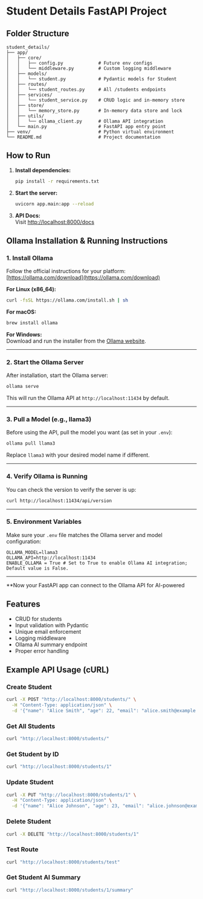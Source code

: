 # Student Details FastAPI Project

## Folder Structure

```plaintext
student_details/
├── app/
│   ├── core/
│   │   ├── config.py             # Future env configs
│   │   └── middleware.py         # Custom logging middleware
│   ├── models/
│   │   └── student.py            # Pydantic models for Student
│   ├── routes/
│   │   └── student_routes.py     # All /students endpoints
│   ├── services/
│   │   └── student_service.py    # CRUD logic and in-memory store
│   ├── store/
│   │   └── memory_store.py       # In-memory data store and lock
│   ├── utils/
│   │   └── ollama_client.py      # Ollama API integration
│   └── main.py                   # FastAPI app entry point
├── venv/                         # Python virtual environment
└── README.md                     # Project documentation
```

## How to Run

1. **Install dependencies:**

    ```sh
    pip install -r requirements.txt
    ```

2. **Start the server:**

    ```sh
    uvicorn app.main:app --reload
    ```

3. **API Docs:**  
   Visit [http://localhost:8000/docs](http://localhost:8000/docs)

## Ollama Installation & Running Instructions

### 1. **Install Ollama**

Follow the official instructions for your platform:  
[https://ollama.com/download](https://ollama.com/download)

**For Linux (x86_64):**

```sh
curl -fsSL https://ollama.com/install.sh | sh
```

**For macOS:**

```sh
brew install ollama
```

**For Windows:**  
Download and run the installer from the [Ollama website](https://ollama.com/download).

---

### 2. **Start the Ollama Server**

After installation, start the Ollama server:

```sh
ollama serve
```

This will run the Ollama API at `http://localhost:11434` by default.

---

### 3. **Pull a Model (e.g., llama3)**

Before using the API, pull the model you want (as set in your `.env`):

```sh
ollama pull llama3
```

Replace `llama3` with your desired model name if different.

---

### 4. **Verify Ollama is Running**

You can check the version to verify the server is up:

```sh
curl http://localhost:11434/api/version
```

---

### 5. **Environment Variables**

Make sure your `.env` file matches the Ollama server and model configuration:

```plaintext
OLLAMA_MODEL=llama3
OLLAMA_API=http://localhost:11434
ENABLE_OLLAMA = True # Set to True to enable Ollama AI integration; Default value is False.
```

---

**Now your FastAPI app can connect to the Ollama API for AI-powered

## Features

- CRUD for students
- Input validation with Pydantic
- Unique email enforcement
- Logging middleware
- Ollama AI summary endpoint
- Proper error handling

## Example API Usage (cURL)

### Create Student

```sh
curl -X POST "http://localhost:8000/students/" \
  -H "Content-Type: application/json" \
  -d '{"name": "Alice Smith", "age": 22, "email": "alice.smith@example.com"}'
```

### Get All Students

```sh
curl "http://localhost:8000/students/"
```

### Get Student by ID

```sh
curl "http://localhost:8000/students/1"
```

### Update Student

```sh
curl -X PUT "http://localhost:8000/students/1" \
  -H "Content-Type: application/json" \
  -d '{"name": "Alice Johnson", "age": 23, "email": "alice.johnson@example.com"}'
```

### Delete Student

```sh
curl -X DELETE "http://localhost:8000/students/1"
```

### Test Route

```sh
curl "http://localhost:8000/students/test"
```

### Get Student AI Summary

```sh
curl "http://localhost:8000/students/1/summary"
```
